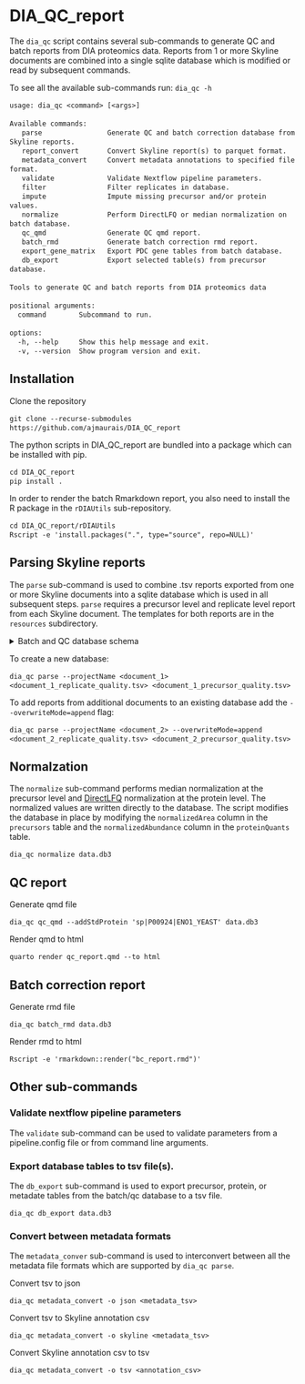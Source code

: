 # DIA_QC_report

The `dia_qc` script contains several sub-commands to generate QC and batch reports from DIA proteomics data. Reports from 1 or more Skyline documents are combined into a single sqlite database which is modified or read by subsequent commands.

To see all the available sub-commands run: `dia_qc -h`

```
usage: dia_qc <command> [<args>]

Available commands:
   parse                Generate QC and batch correction database from Skyline reports.
   report_convert       Convert Skyline report(s) to parquet format.
   metadata_convert     Convert metadata annotations to specified file format.
   validate             Validate Nextflow pipeline parameters.
   filter               Filter replicates in database.
   impute               Impute missing precursor and/or protein values.
   normalize            Perform DirectLFQ or median normalization on batch database.
   qc_qmd               Generate QC qmd report.
   batch_rmd            Generate batch correction rmd report.
   export_gene_matrix   Export PDC gene tables from batch database.
   db_export            Export selected table(s) from precursor database.

Tools to generate QC and batch reports from DIA proteomics data

positional arguments:
  command        Subcommand to run.

options:
  -h, --help     Show this help message and exit.
  -v, --version  Show program version and exit.
```

## Installation

Clone the repository

```
git clone --recurse-submodules https://github.com/ajmaurais/DIA_QC_report
```

The python scripts in DIA_QC_report are bundled into a package which can be installed with pip.

```
cd DIA_QC_report
pip install .
```

In order to render the batch Rmarkdown report, you also need to install the R package in the `rDIAUtils` sub-repository.

```
cd DIA_QC_report/rDIAUtils
Rscript -e 'install.packages(".", type="source", repo=NULL)'
```

</details>

## Parsing Skyline reports

The `parse` sub-command is used to combine .tsv reports exported from one or more Skyline documents into a sqlite database which is used in all subsequent steps. `parse` requires a precursor level and replicate level report from each Skyline document. The templates for both reports are in the `resources` subdirectory.

<details>
  <summary>Batch and QC database schema</summary>

![alt text](https://github.com/ajmaurais/DIA_QC_report/blob/dev/resources/schema.png?raw=true)

</details>

To create a new database:

```
dia_qc parse --projectName <document_1> <document_1_replicate_quality.tsv> <document_1_precursor_quality.tsv>
```

To add reports from additional documents to an existing database add the `--overwriteMode=append` flag:

```
dia_qc parse --projectName <document_2> --overwriteMode=append <document_2_replicate_quality.tsv> <document_2_precursor_quality.tsv>
```

## Normalzation

The `normalize` sub-command performs median normalization at the precursor level and [DirectLFQ](https://github.com/MannLabs/directlfq) normalization at the protein level. The normalized values are written directly to the database. The script modifies the database in place by modifying the `normalizedArea` column in the `precursors` table and the `normalizedAbundance` column in the `proteinQuants` table.

```
dia_qc normalize data.db3
```

## QC report

Generate qmd file

```
dia_qc qc_qmd --addStdProtein 'sp|P00924|ENO1_YEAST' data.db3
```

Render qmd to html

```
quarto render qc_report.qmd --to html
```

## Batch correction report

Generate rmd file

```
dia_qc batch_rmd data.db3
```

Render rmd to html

```
Rscript -e 'rmarkdown::render("bc_report.rmd")'
```

## Other sub-commands

### Validate nextflow pipeline parameters

The `validate` sub-command can be used to validate parameters from a pipeline.config file or from command line arguments.

### Export database tables to tsv file(s).

The `db_export` sub-command is used to export precursor, protein, or metadate tables from the batch/qc database to a tsv file.

```
dia_qc db_export data.db3
```

### Convert between metadata formats

The `metadata_conver` sub-command is used to interconvert between all the metadata file formats which are supported by `dia_qc parse`.

Convert tsv to json

```
dia_qc metadata_convert -o json <metadata_tsv>
```

Convert tsv to Skyline annotation csv

```
dia_qc metadata_convert -o skyline <metadata_tsv>
```

Convert Skyline annotation csv to tsv

```
dia_qc metadata_convert -o tsv <annotation_csv>
```
